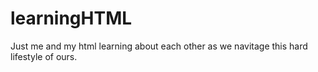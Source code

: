 # learningHTML
Just me and my html learning about each other as we navitage this hard lifestyle of ours.
